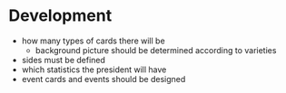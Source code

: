 # Development

- how many types of cards there will be
  - background picture should be determined according to varieties
- sides must be defined
- which statistics the president will have
- event cards and events should be designed
